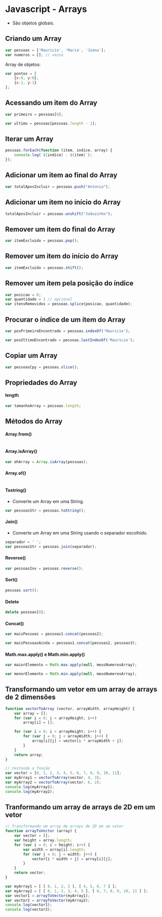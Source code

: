 # Javascript - Arrays

- São objetos globais.

## Criando um Array

~~~javascript
var pessoas = ['Mauricio', 'Maria', 'Joana'];
var numeros = []; // vazio
~~~

Array de objetos:

~~~javascript
var pontos = [
    {x:0, y:0},
    {x:1, y:1}
];
~~~

## Acessando um item do Array

~~~javascript
var primeiro = pessoas[0];

var ultimo = pessoas[pessoas.length - 1];
~~~

## Iterar um Array

~~~javascript
pessoas.forEach(function (item, indice, array) {
    console.log(`${indice} - ${item}`);
});
~~~

## Adicionar um item ao final do Array

~~~javascript
var totalAposIncluir = pessoas.push("Antonia");
~~~

## Adicionar um item no início do Array

~~~javascript
totalAposIncluir = pessoas.unshift("Joãozinho"); 
~~~

## Remover um item do final do Array

~~~javascript
var itemExcluido = pessoas.pop();
~~~

## Remover um item do início do Array

~~~javascript
var itemExcluido = pessoas.shift();
~~~

## Remover um item pela posição do índice

~~~javascript
var posicao = 0;
var quantidade = 1 // opcional
var itensRemovidos = pessoas.splice(posicao, quantidade);
~~~

## Procurar o índice de um ítem do Array

~~~javascript
var posPrimeiroEncontrado = pessoas.indexOf('Mauricio'); 

var posUltimoEncontrado = pessoas.lastIndexOf('Mauricio'); 
~~~

## Copiar um Array

~~~javascript
var pessoasCpy = pessoas.slice();
~~~

## Propriedades do Array

#### length

~~~javascript
var tamanhoArray = pessoas.length;
~~~

## Métodos do Array

#### Array.from()

~~~javascript

~~~

#### Array.isArray()

~~~javascript
var ehArray = Array.isArray(pessoas);
~~~

#### Array.of()

~~~javascript

~~~

#### Tostring()

- Converte um Array em uma String.

~~~javascript
var pessoasStr = pessoas.toString();
~~~

#### Join()

- Converte um Array em uma String usando o separador escolhido.

~~~javascript
separador = ' ';
var pessoasStr = pessoas.join(separador);
~~~

#### Reverse()

~~~javascript
var pessoasInv = pessoas.reverse();
~~~

#### Sort()

~~~javascript
pessoas.sort();  
~~~

#### Delete

~~~javascript
delete pessoas[0];
~~~

#### Concat()

~~~javascript
var maisPessoas = pessoas1.concat(pessoas2);

var maisPessoasAinda = pessoas1.concat(pessoas2, pessoas3);
~~~

#### Math.max.apply() e Math.min.apply()

~~~javascript
var maiorElemento = Math.max.apply(null, meusNumerosArray);

var menorElemento = Math.min.apply(null, meusNumerosArray);
~~~

## Transformando um vetor em um array de arrays de 2 dimensões

~~~javascript
function vectorToArray (vector, arrayWidth, arrayHeight) {
    var array = [];
    for (var i = 0; i < arrayHeight; i++)
        array[i] = [];

    for (var i = 0; i < arrayHeight; i++) {
        for (var j = 0; j < arrayWidth; j++) {
            array[i][j] = vector[i * arrayWidth + j];
        }
    }
    return array;
}

// testando a função
var vector = [0, 1, 2, 3, 4, 5, 6, 7, 8, 9, 10, 11];
var myArray1 = vectorToArray(vector, 4, 3);
var myArray2 = vectorToArray(vector, 6, 2);
console.log(myArray1);
console.log(myArray2);
~~~


## Tranformando um array de arrays de 2D em um vetor

~~~javascript
// Transformando um array de arrays de 2D em um vetor
function arrayToVector (array) {
    var vector = [];
    var height = array.length;
    for (var i = 0; i < height; i++) {
        var width = array[i].length;
        for (var j = 0; j < width; j++) {
            vector[i * width + j] = array[i][j];
        }
    }
    return vector;
}

var myArray1 = [ [ 0, 1, 2, 3 ], [ 4, 5, 6, 7 ] ];
var myArray2 = [ [ 0, 1, 2, 3, 4, 5 ], [ 6, 7, 8, 9, 10, 11 ] ];
var vector1 = arrayToVector(myArray1);
var vector2 = arrayToVector(myArray2);
console.log(vector1);
console.log(vector2);
~~~
